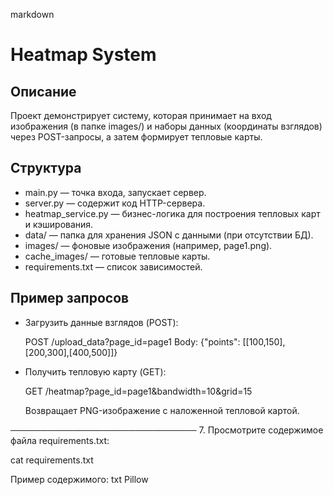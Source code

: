markdown
# Heatmap System

## Описание
Проект демонстрирует систему, которая принимает на вход изображения (в папке images/) и наборы данных (координаты взглядов) через POST-запросы, а затем формирует тепловые карты.

## Структура
- main.py — точка входа, запускает сервер.
- server.py — содержит код HTTP-сервера.
- heatmap_service.py — бизнес-логика для построения тепловых карт и кэширования.
- data/ — папка для хранения JSON с данными (при отсутствии БД).
- images/ — фоновые изображения (например, page1.png).
- cache_images/ — готовые тепловые карты.
- requirements.txt — список зависимостей.

## Пример запросов
- Загрузить данные взглядов (POST):
 
  POST /upload_data?page_id=page1
  Body: {"points": [[100,150],[200,300],[400,500]]}
  
- Получить тепловую карту (GET):
 
  GET /heatmap?page_id=page1&bandwidth=10&grid=15
  
  Возвращает PNG-изображение с наложенной тепловой картой.

──────────────────────────────
7. Просмотрите содержимое файла requirements.txt:
  
  cat requirements.txt

Пример содержимого:
txt
Pillow


